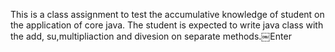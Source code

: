 This is a class assignment to test the accumulative knowledge of student on the application of core java. The student is expected to write java class with the add, su,multipliaction and divesion on separate methods.￼Enter
